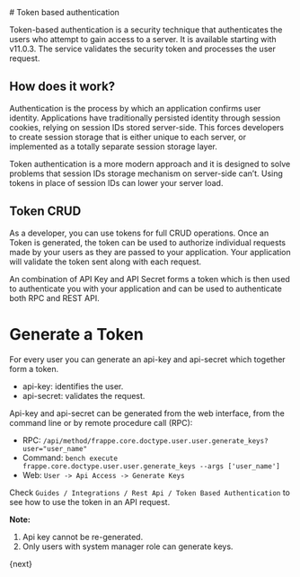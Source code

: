<!-- base_template: frappe_io/www/frappe/frappe_base.html --># Token based authentication

Token-based authentication is a security technique that authenticates the users who attempt to gain access to a server. It is available starting with v11.0.3. The service validates the security token and processes the user request.

## How does it work?

Authentication is the process by which an application confirms user identity. Applications have traditionally persisted identity through session cookies, relying on session IDs stored server-side. This forces developers to create session storage that is either unique to each server, or implemented as a totally separate session storage layer.

Token authentication is a more modern approach and it is designed to solve problems that session IDs storage mechanism on server-side can’t. Using tokens in place of session IDs can lower your server load.

## Token CRUD

As a developer, you can use tokens for full CRUD operations.
Once an Token is generated, the token can be used to authorize individual requests made by your users as they are passed to your application. Your application will validate the token sent along with each request. 

An combination of API Key and API Secret forms a token which is then used to authenticate you with your application and can be used to authenticate both RPC and REST API.

# Generate a Token

For every user you can generate an api-key and api-secret which together form a token.

- api-key: identifies the user.
- api-secret: validates the request.

Api-key and api-secret can be generated from the web interface, from the command line or by remote procedure call (RPC):

- RPC: 
  `/api/method/frappe.core.doctype.user.user.generate_keys?user="user_name"`
- Command: 
  `bench execute frappe.core.doctype.user.user.generate_keys --args ['user_name']`
- Web: 
  `User -> Api Access -> Generate Keys`

Check `Guides / Integrations / Rest Api / Token Based Authentication` to see how to use the token in an API request.

**Note:** 

1. Api key cannot be re-generated.
2. Only users with system manager role can generate keys.

{next}
